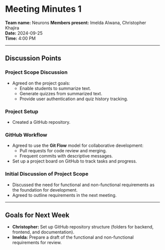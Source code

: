 # Meeting Minutes 1

**Team name:** Neurons 
**Members present:** Imelda Alwana, Christopher Khajira  
**Date:** 2024-09-25  
**Time:** 4:00 PM  

---

## Discussion Points  

### Project Scope Discussion  
- Agreed on the project goals:  
  - Enable students to summarize text.  
  - Generate quizzes from summarized text.  
  - Provide user authentication and quiz history tracking.  

### Project Setup  
- Created a GitHub repository.  

### GitHub Workflow  
- Agreed to use the **Git Flow** model for collaborative development:  
  - Pull requests for code review and merging.  
  - Frequent commits with descriptive messages.  
- Set up a project board on GitHub to track tasks and progress.  

### Initial Discussion of Project Scope  
- Discussed the need for functional and non-functional requirements as the foundation for development.  
- Agreed to outline requirements in the next meeting.  

---

## Goals for Next Week  
- **Christopher:** Set up GitHub repository structure (folders for backend, frontend, and documentation).  
- **Imelda:** Prepare a draft of the functional and non-functional requirements for review.  
